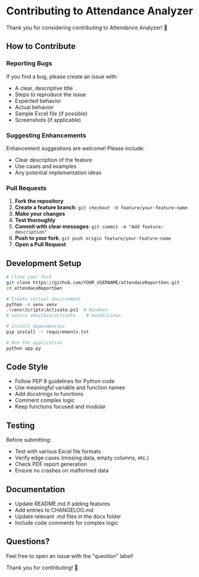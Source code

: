 # Contributing to Attendance Analyzer

Thank you for considering contributing to Attendance Analyzer! 🎉

## How to Contribute

### Reporting Bugs

If you find a bug, please create an issue with:
- A clear, descriptive title
- Steps to reproduce the issue
- Expected behavior
- Actual behavior
- Sample Excel file (if possible)
- Screenshots (if applicable)

### Suggesting Enhancements

Enhancement suggestions are welcome! Please include:
- Clear description of the feature
- Use cases and examples
- Any potential implementation ideas

### Pull Requests

1. **Fork the repository**
2. **Create a feature branch**: `git checkout -b feature/your-feature-name`
3. **Make your changes**
4. **Test thoroughly**
5. **Commit with clear messages**: `git commit -m "Add feature: description"`
6. **Push to your fork**: `git push origin feature/your-feature-name`
7. **Open a Pull Request**

## Development Setup

```bash
# Clone your fork
git clone https://github.com/YOUR_USERNAME/attendaceReportGen.git
cd attendaceReportGen

# Create virtual environment
python -m venv venv
.\venv\Scripts\Activate.ps1  # Windows
# source venv/bin/activate    # macOS/Linux

# Install dependencies
pip install -r requirements.txt

# Run the application
python app.py
```

## Code Style

- Follow PEP 8 guidelines for Python code
- Use meaningful variable and function names
- Add docstrings to functions
- Comment complex logic
- Keep functions focused and modular

## Testing

Before submitting:
- Test with various Excel file formats
- Verify edge cases (missing data, empty columns, etc.)
- Check PDF report generation
- Ensure no crashes on malformed data

## Documentation

- Update README.md if adding features
- Add entries to CHANGELOG.md
- Update relevant .md files in the docs folder
- Include code comments for complex logic

## Questions?

Feel free to open an issue with the "question" label!

Thank you for contributing! 🙌
